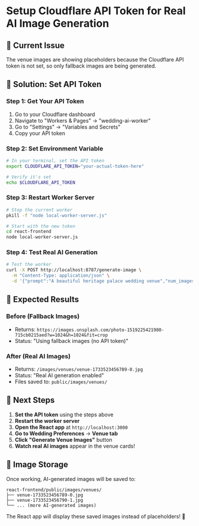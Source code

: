 # Setup Cloudflare API Token for Real AI Image Generation

## 🎯 **Current Issue**
The venue images are showing placeholders because the Cloudflare API token is not set, so only fallback images are being generated.

## 🔧 **Solution: Set API Token**

### **Step 1: Get Your API Token**
1. Go to your Cloudflare dashboard
2. Navigate to "Workers & Pages" → "wedding-ai-worker"
3. Go to "Settings" → "Variables and Secrets"
4. Copy your API token

### **Step 2: Set Environment Variable**
```bash
# In your terminal, set the API token
export CLOUDFLARE_API_TOKEN="your-actual-token-here"

# Verify it's set
echo $CLOUDFLARE_API_TOKEN
```

### **Step 3: Restart Worker Server**
```bash
# Stop the current worker
pkill -f "node local-worker-server.js"

# Start with the new token
cd react-frontend
node local-worker-server.js
```

### **Step 4: Test Real AI Generation**
```bash
# Test the worker
curl -X POST http://localhost:8787/generate-image \
  -H "Content-Type: application/json" \
  -d '{"prompt":"A beautiful heritage palace wedding venue","num_images":1}'
```

## 🎉 **Expected Results**

### **Before (Fallback Images)**
- Returns: `https://images.unsplash.com/photo-1519225421980-715cb0215aed?w=1024&h=1024&fit=crop`
- Status: "Using fallback images (no API token)"

### **After (Real AI Images)**
- Returns: `/images/venues/venue-1733523456789-0.jpg`
- Status: "Real AI generation enabled"
- Files saved to: `public/images/venues/`

## 🚀 **Next Steps**

1. **Set the API token** using the steps above
2. **Restart the worker server**
3. **Open the React app** at `http://localhost:3000`
4. **Go to Wedding Preferences** → **Venue tab**
5. **Click "Generate Venue Images"** button
6. **Watch real AI images** appear in the venue cards!

## 📁 **Image Storage**

Once working, AI-generated images will be saved to:
```
react-frontend/public/images/venues/
├── venue-1733523456789-0.jpg
├── venue-1733523456790-1.jpg
└── ... (more AI-generated images)
```

The React app will display these saved images instead of placeholders! 🎊 